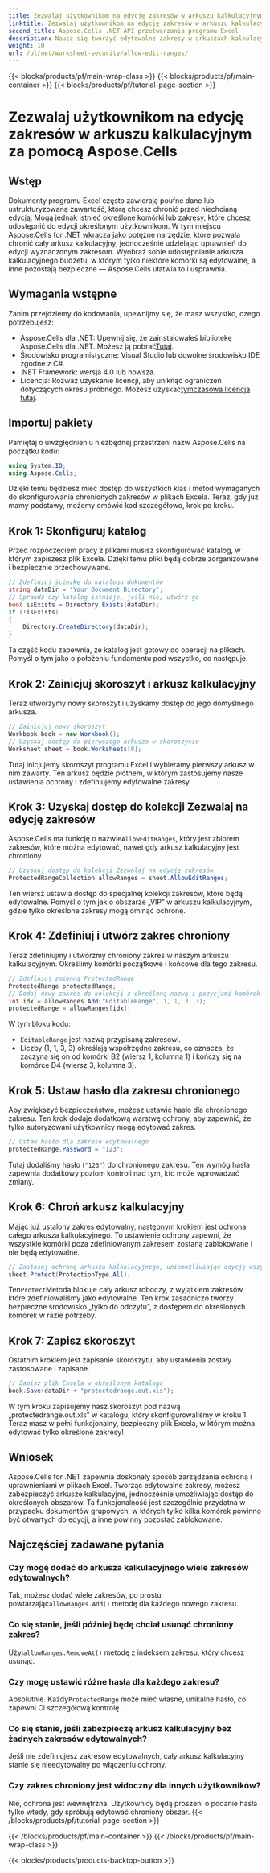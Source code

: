 ```yaml
---
title: Zezwalaj użytkownikom na edycję zakresów w arkuszu kalkulacyjnym za pomocą Aspose.Cells
linktitle: Zezwalaj użytkownikom na edycję zakresów w arkuszu kalkulacyjnym za pomocą Aspose.Cells
second_title: Aspose.Cells .NET API przetwarzania programu Excel
description: Naucz się tworzyć edytowalne zakresy w arkuszach kalkulacyjnych programu Excel za pomocą pakietu Aspose.Cells for .NET, umożliwiając edycję wybranych komórek i zabezpieczając resztę za pomocą ochrony arkusza kalkulacyjnego.
weight: 10
url: /pl/net/worksheet-security/allow-edit-ranges/
---
```


{{< blocks/products/pf/main-wrap-class >}}
{{< blocks/products/pf/main-container >}}
{{< blocks/products/pf/tutorial-page-section >}}

# Zezwalaj użytkownikom na edycję zakresów w arkuszu kalkulacyjnym za pomocą Aspose.Cells

## Wstęp
Dokumenty programu Excel często zawierają poufne dane lub ustrukturyzowaną zawartość, którą chcesz chronić przed niechcianą edycją. Mogą jednak istnieć określone komórki lub zakresy, które chcesz udostępnić do edycji określonym użytkownikom. W tym miejscu Aspose.Cells for .NET wkracza jako potężne narzędzie, które pozwala chronić cały arkusz kalkulacyjny, jednocześnie udzielając uprawnień do edycji wyznaczonym zakresom. Wyobraź sobie udostępnianie arkusza kalkulacyjnego budżetu, w którym tylko niektóre komórki są edytowalne, a inne pozostają bezpieczne — Aspose.Cells ułatwia to i usprawnia.
## Wymagania wstępne
Zanim przejdziemy do kodowania, upewnijmy się, że masz wszystko, czego potrzebujesz:
-  Aspose.Cells dla .NET: Upewnij się, że zainstalowałeś bibliotekę Aspose.Cells dla .NET. Możesz ją pobrać[Tutaj](https://releases.aspose.com/cells/net/).
- Środowisko programistyczne: Visual Studio lub dowolne środowisko IDE zgodne z C#.
- .NET Framework: wersja 4.0 lub nowsza.
- Licencja: Rozważ uzyskanie licencji, aby uniknąć ograniczeń dotyczących okresu próbnego. Możesz uzyskać[tymczasowa licencja tutaj](https://purchase.aspose.com/temporary-license/).
## Importuj pakiety
Pamiętaj o uwzględnieniu niezbędnej przestrzeni nazw Aspose.Cells na początku kodu:
```csharp
using System.IO;
using Aspose.Cells;
```
Dzięki temu będziesz mieć dostęp do wszystkich klas i metod wymaganych do skonfigurowania chronionych zakresów w plikach Excela.
Teraz, gdy już mamy podstawy, możemy omówić kod szczegółowo, krok po kroku.
## Krok 1: Skonfiguruj katalog
Przed rozpoczęciem pracy z plikami musisz skonfigurować katalog, w którym zapiszesz plik Excela. Dzięki temu pliki będą dobrze zorganizowane i bezpiecznie przechowywane.
```csharp
// Zdefiniuj ścieżkę do katalogu dokumentów
string dataDir = "Your Document Directory";
// Sprawdź czy katalog istnieje, jeśli nie, utwórz go
bool isExists = Directory.Exists(dataDir);
if (!isExists)
{
    Directory.CreateDirectory(dataDir);
}
```
Ta część kodu zapewnia, że katalog jest gotowy do operacji na plikach. Pomyśl o tym jako o położeniu fundamentu pod wszystko, co następuje.
## Krok 2: Zainicjuj skoroszyt i arkusz kalkulacyjny
Teraz utworzymy nowy skoroszyt i uzyskamy dostęp do jego domyślnego arkusza.
```csharp
// Zainicjuj nowy skoroszyt
Workbook book = new Workbook();
// Uzyskaj dostęp do pierwszego arkusza w skoroszycie
Worksheet sheet = book.Worksheets[0];
```
Tutaj inicjujemy skoroszyt programu Excel i wybieramy pierwszy arkusz w nim zawarty. Ten arkusz będzie płótnem, w którym zastosujemy nasze ustawienia ochrony i zdefiniujemy edytowalne zakresy.
## Krok 3: Uzyskaj dostęp do kolekcji Zezwalaj na edycję zakresów
 Aspose.Cells ma funkcję o nazwie`AllowEditRanges`, który jest zbiorem zakresów, które można edytować, nawet gdy arkusz kalkulacyjny jest chroniony.
```csharp
// Uzyskaj dostęp do kolekcji Zezwalaj na edycję zakresów
ProtectedRangeCollection allowRanges = sheet.AllowEditRanges;
```
Ten wiersz ustawia dostęp do specjalnej kolekcji zakresów, które będą edytowalne. Pomyśl o tym jak o obszarze „VIP” w arkuszu kalkulacyjnym, gdzie tylko określone zakresy mogą ominąć ochronę.
## Krok 4: Zdefiniuj i utwórz zakres chroniony
Teraz zdefiniujmy i utwórzmy chroniony zakres w naszym arkuszu kalkulacyjnym. Określimy komórki początkowe i końcowe dla tego zakresu.
```csharp
// Zdefiniuj zmienną ProtectedRange
ProtectedRange protectedRange;
// Dodaj nowy zakres do kolekcji z określoną nazwą i pozycjami komórek
int idx = allowRanges.Add("EditableRange", 1, 1, 3, 3);
protectedRange = allowRanges[idx];
```
W tym bloku kodu:
- `EditableRange` jest nazwą przypisaną zakresowi.
- Liczby (1, 1, 3, 3) określają współrzędne zakresu, co oznacza, że zaczyna się on od komórki B2 (wiersz 1, kolumna 1) i kończy się na komórce D4 (wiersz 3, kolumna 3).
## Krok 5: Ustaw hasło dla zakresu chronionego
Aby zwiększyć bezpieczeństwo, możesz ustawić hasło dla chronionego zakresu. Ten krok dodaje dodatkową warstwę ochrony, aby zapewnić, że tylko autoryzowani użytkownicy mogą edytować zakres.
```csharp
// Ustaw hasło dla zakresu edytowalnego
protectedRange.Password = "123";
```
Tutaj dodaliśmy hasło (`"123"`) do chronionego zakresu. Ten wymóg hasła zapewnia dodatkowy poziom kontroli nad tym, kto może wprowadzać zmiany.
## Krok 6: Chroń arkusz kalkulacyjny
Mając już ustalony zakres edytowalny, następnym krokiem jest ochrona całego arkusza kalkulacyjnego. To ustawienie ochrony zapewni, że wszystkie komórki poza zdefiniowanym zakresem zostaną zablokowane i nie będą edytowalne.
```csharp
// Zastosuj ochronę arkusza kalkulacyjnego, uniemożliwiając edycję wszystkich pozostałych komórek
sheet.Protect(ProtectionType.All);
```
 Ten`Protect`Metoda blokuje cały arkusz roboczy, z wyjątkiem zakresów, które zdefiniowaliśmy jako edytowalne. Ten krok zasadniczo tworzy bezpieczne środowisko „tylko do odczytu”, z dostępem do określonych komórek w razie potrzeby.
## Krok 7: Zapisz skoroszyt
Ostatnim krokiem jest zapisanie skoroszytu, aby ustawienia zostały zastosowane i zapisane.
```csharp
// Zapisz plik Excela w określonym katalogu
book.Save(dataDir + "protectedrange.out.xls");
```
W tym kroku zapisujemy nasz skoroszyt pod nazwą „protectedrange.out.xls” w katalogu, który skonfigurowaliśmy w kroku 1. Teraz masz w pełni funkcjonalny, bezpieczny plik Excela, w którym można edytować tylko określone zakresy!
## Wniosek
Aspose.Cells for .NET zapewnia doskonały sposób zarządzania ochroną i uprawnieniami w plikach Excel. Tworząc edytowalne zakresy, możesz zabezpieczyć arkusze kalkulacyjne, jednocześnie umożliwiając dostęp do określonych obszarów. Ta funkcjonalność jest szczególnie przydatna w przypadku dokumentów grupowych, w których tylko kilka komórek powinno być otwartych do edycji, a inne powinny pozostać zablokowane.
## Najczęściej zadawane pytania
### Czy mogę dodać do arkusza kalkulacyjnego wiele zakresów edytowalnych?
Tak, możesz dodać wiele zakresów, po prostu powtarzając`allowRanges.Add()` metodę dla każdego nowego zakresu.
### Co się stanie, jeśli później będę chciał usunąć chroniony zakres?
 Użyj`allowRanges.RemoveAt()` metodę z indeksem zakresu, który chcesz usunąć.
### Czy mogę ustawić różne hasła dla każdego zakresu?
 Absolutnie. Każdy`ProtectedRange` może mieć własne, unikalne hasło, co zapewni Ci szczegółową kontrolę.
### Co się stanie, jeśli zabezpieczę arkusz kalkulacyjny bez żadnych zakresów edytowalnych?
Jeśli nie zdefiniujesz zakresów edytowalnych, cały arkusz kalkulacyjny stanie się nieedytowalny po włączeniu ochrony.
### Czy zakres chroniony jest widoczny dla innych użytkowników?
Nie, ochrona jest wewnętrzna. Użytkownicy będą proszeni o podanie hasła tylko wtedy, gdy spróbują edytować chroniony obszar.
{{< /blocks/products/pf/tutorial-page-section >}}

{{< /blocks/products/pf/main-container >}}
{{< /blocks/products/pf/main-wrap-class >}}

{{< blocks/products/products-backtop-button >}}
